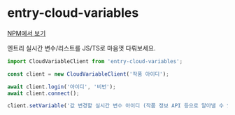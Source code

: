 # entry-cloud-variables

[NPM에서 보기](https://www.npmjs.com/package/entry-cloud-variables)

엔트리 실시간 변수/리스트를 JS/TS로 마음껏 다뤄보세요.

```ts
import CloudVariableClient from 'entry-cloud-variables';

const client = new CloudVariableClient('작품 아이디');

await client.login('아이디', '비번');
await client.connect();

client.setVariable('값 변경할 실시간 변수 아이디 (작품 정보 API 등으로 알아낼 수 있음)', '변경할 값 (string, number, boolean)');
```
